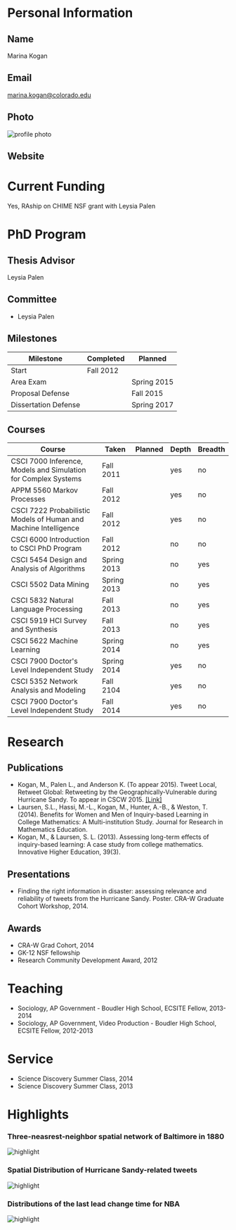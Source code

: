 

# Personal Information

## Name
Marina Kogan

## Email
marina.kogan@colorado.edu

## Photo
![profile photo](MontserratThumb.jpg)

## Website


# Current Funding
Yes, RAship on CHIME NSF grant with Leysia Palen

# PhD Program

## Thesis Advisor
Leysia Palen

## Committee
* Leysia Palen

## Milestones

| Milestone            | Completed         | Planned           |         
| -------------------- | ----------------- | ----------------- |
| Start                | Fall 2012 |                   |
| Area Exam            |  | Spring 2015 |
| Proposal Defense     |  | Fall 2015 |
| Dissertation Defense |  | Spring 2017 |

## Courses

| Course           | Taken             | Planned            | Depth    | Breadth | 
| ---------------- | ----------------- | ------------------ | -------- | ------- |
| CSCI 7000  Inference, Models and Simulation for Complex Systems | Fall 2011 |  | yes | no|
| APPM 5560 Markov Processes| Fall 2012 | | yes| no|
| CSCI 7222 Probabilistic Models of Human and Machine Intelligence | Fall 2012 |  | yes | no|
| CSCI 6000 Introduction to CSCI PhD Program| Fall 2012 |  | no | no|
| CSCI 5454 Design and Analysis of Algorithms | Spring 2013 |  | no | yes |
| CSCI 5502 Data Mining | Spring 2013 |  | no | yes |
| CSCI 5832 Natural Language Processing | Fall 2013 |  | no | yes |
| CSCI 5919 HCI Survey and Synthesis | Fall 2013 |  | no | yes |
| CSCI 5622 Machine Learning | Spring 2014 |  | no | yes |
| CSCI 7900 Doctor's Level Independent Study | Spring 2014 |  | yes | no |
| CSCI 5352 Network Analysis and Modeling | Fall 2104 |  | yes | no |
| CSCI 7900 Doctor's Level Independent Study | Fall 2014 |  | yes | no |

# Research

## Publications

* Kogan, M., Palen L., and Anderson K. (To appear 2015). Tweet Local, Retweet Global: Retweeting by the Geographically-Vulnerable during Hurricane Sandy. To appear in CSCW 2015. [[Link]](https://www.cs.colorado.edu/~palen/palen_papers/CSCW-SandyRetweetPaperCR.pdf)
* Laursen, S.L., Hassi, M.-L., Kogan, M., Hunter, A.-B., & Weston, T. (2014). Benefits for Women and Men of Inquiry-based Learning in College Mathematics: A Multi-institution Study. Journal for Research in Mathematics Education.
* Kogan, M., & Laursen, S. L. (2013).  Assessing long-term effects of inquiry-based learning:  A case study from college mathematics.  Innovative Higher Education, 39(3).



## Presentations
* Finding the right information in disaster: assessing relevance and reliability of tweets from the Hurricane Sandy. Poster. CRA-W Graduate Cohort Workshop, 2014.
      
## Awards

* CRA-W Grad Cohort, 2014
* GK-12 NSF fellowship
* Research Community Development Award, 2012


# Teaching

* Sociology, AP Government - Boudler High School, ECSITE Fellow, 2013-2014
* Sociology, AP Government, Video Production - Boudler High School, ECSITE Fellow, 2012-2013

# Service

* Science Discovery Summer Class, 2014
* Science Discovery Summer Class, 2013

# Highlights


### Three-neasrest-neighbor spatial network of Baltimore in 1880


![highlight](Baltimore.png)



### Spatial Distribution of Hurricane Sandy-related tweets


![highlight](Tweets.png)

### Distributions of the last lead change time for NBA


![highlight](NBAvarBinned.png)




